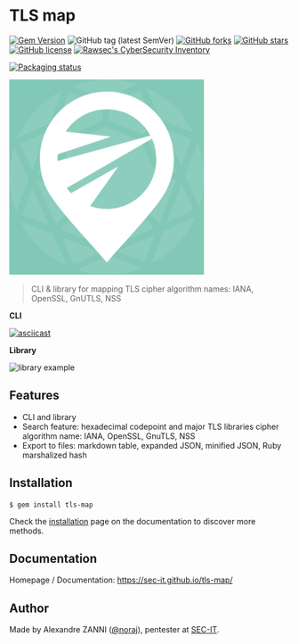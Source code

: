 # TLS map

[![Gem Version](https://badge.fury.io/rb/tls-map.svg)](https://badge.fury.io/rb/tls-map)
![GitHub tag (latest SemVer)](https://img.shields.io/github/tag/sec-it/tls-map)
[![GitHub forks](https://img.shields.io/github/forks/sec-it/tls-map)](https://github.com/sec-it/tls-map/network)
[![GitHub stars](https://img.shields.io/github/stars/sec-it/tls-map)](https://github.com/sec-it/tls-map/stargazers)
[![GitHub license](https://img.shields.io/github/license/sec-it/tls-map)](https://github.com/sec-it/tls-map/blob/master/LICENSE.txt)
[![Rawsec's CyberSecurity Inventory](https://inventory.rawsec.ml/img/badges/Rawsec-inventoried-FF5050_flat.svg)](https://inventory.rawsec.ml/tools.html#TLS%20map)

[![Packaging status](https://repology.org/badge/vertical-allrepos/tls-map.svg)](https://repology.org/project/tls-map/versions)

![logo](docs/_media/logo.png)

> CLI & library for mapping TLS cipher algorithm names: IANA, OpenSSL, GnUTLS, NSS

**CLI**

[![asciicast](https://asciinema.org/a/410877.svg)](https://asciinema.org/a/410877)

**Library**

![library example](https://i.imgur.com/3KZgZ6b.png)

## Features

- CLI and library
- Search feature: hexadecimal codepoint and major TLS libraries cipher algorithm name: IANA, OpenSSL, GnuTLS, NSS
- Export to files: markdown table, expanded JSON, minified JSON, Ruby marshalized hash

## Installation

```plaintext
$ gem install tls-map
```

Check the [installation](https://sec-it.github.io/tls-map/) page on the documentation to discover more methods.

## Documentation

Homepage / Documentation: https://sec-it.github.io/tls-map/

## Author

Made by Alexandre ZANNI ([@noraj](https://pwn.by/noraj/)), pentester at [SEC-IT](https://sec-it.fr).
